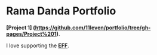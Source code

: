 # Rama Danda Portfolio
**[Project 1] (https://github.com/11leven/portfolio/tree/gh-pages/Project%201)**.

I love supporting the **[EFF](https://eff.org)**.

